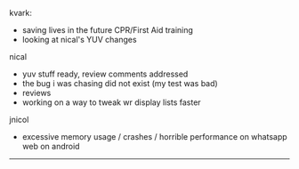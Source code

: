 kvark:
* saving lives in the future CPR/First Aid training
* looking at nical's YUV changes



nical
* yuv stuff ready, review comments addressed
* the bug i was chasing did not exist (my test was bad)
* reviews
* working on a way to tweak wr display lists faster



jnicol
* excessive memory usage / crashes / horrible performance on whatsapp web on android





________________


